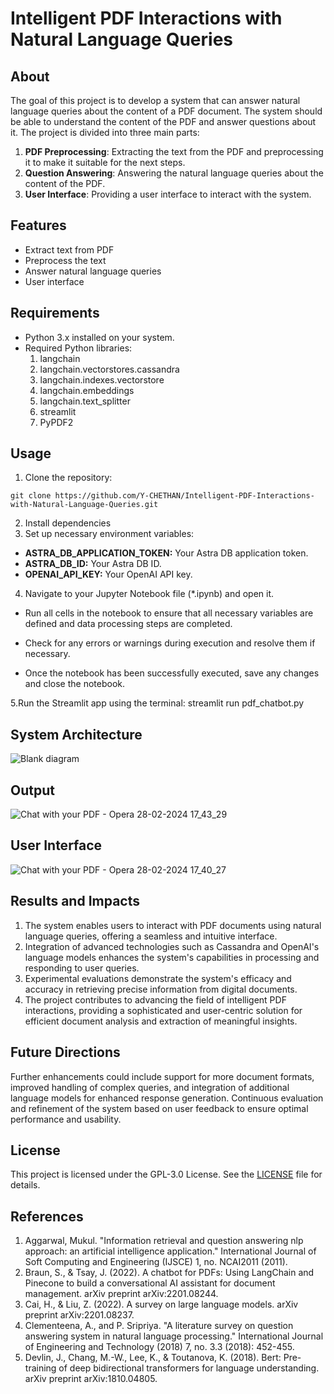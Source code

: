 # Intelligent PDF Interactions with Natural Language Queries
## About
The goal of this project is to develop a system that can answer natural language queries about the content of a PDF document. The system should be able to understand the content of the PDF and answer questions about it. The project is divided into three main parts:
1. **PDF Preprocessing**: Extracting the text from the PDF and preprocessing it to make it suitable for the next steps.
2. **Question Answering**: Answering the natural language queries about the content of the PDF.
3. **User Interface**: Providing a user interface to interact with the system.

## Features
- Extract text from PDF
- Preprocess the text
- Answer natural language queries
- User interface

## Requirements 
- Python 3.x installed on your system.
- Required Python libraries:
  1. langchain
  2. langchain.vectorstores.cassandra
  3. langchain.indexes.vectorstore
  4. langchain.embeddings
  5. langchain.text_splitter
  6. streamlit
  7. PyPDF2

## Usage
1. Clone the repository:

```
git clone https://github.com/Y-CHETHAN/Intelligent-PDF-Interactions-with-Natural-Language-Queries.git
```
2. Install dependencies
3. Set up necessary environment variables:

- **ASTRA_DB_APPLICATION_TOKEN:** Your Astra DB application token.
- **ASTRA_DB_ID:** Your Astra DB ID.
- **OPENAI_API_KEY:** Your OpenAI API key.
  
4. Navigate to your Jupyter Notebook file (*.ipynb) and open it.

- Run all cells in the notebook to ensure that all necessary variables are defined and data processing steps are completed.

- Check for any errors or warnings during execution and resolve them if necessary.

- Once the notebook has been successfully executed, save any changes and close the notebook.

5.Run the Streamlit app using the terminal:
streamlit run pdf_chatbot.py

## System Architecture
![Blank diagram](https://github.com/Y-CHETHAN/Intelligent-PDF-Interactions-with-Natural-Language-Queries/assets/75234991/77b2128c-401d-4655-a806-1a62337abbf7)
 

## Output
![Chat with your PDF - Opera 28-02-2024 17_43_29](https://github.com/Y-CHETHAN/Intelligent-PDF-Interactions-with-Natural-Language-Queries/assets/75234991/9270f1a2-9782-4cab-98dd-14259c6e757a)

## User Interface
![Chat with your PDF - Opera 28-02-2024 17_40_27](https://github.com/Y-CHETHAN/Intelligent-PDF-Interactions-with-Natural-Language-Queries/assets/75234991/80d0fffe-d4bd-47c0-98b8-064dd4453ca1)

## Results and Impacts
1. The system enables users to interact with PDF documents using natural language queries, offering a seamless and intuitive interface.
2. Integration of advanced technologies such as Cassandra and OpenAI's language models enhances the system's capabilities in processing and responding to user queries.
3. Experimental evaluations demonstrate the system's efficacy and accuracy in retrieving precise information from digital documents.
4. The project contributes to advancing the field of intelligent PDF interactions, providing a sophisticated and user-centric solution for efficient document analysis and extraction of meaningful insights.

## Future Directions
Further enhancements could include support for more document formats, improved handling of complex queries, and integration of additional language models for enhanced response generation.
Continuous evaluation and refinement of the system based on user feedback to ensure optimal performance and usability.

## License
This project is licensed under the GPL-3.0 License. See the [LICENSE](LICENSE) file for details.

## References
1. Aggarwal, Mukul. "Information retrieval and question answering nlp approach: an artificial intelligence application." International Journal of Soft Computing and Engineering (IJSCE) 1, no. NCAI2011 (2011).
2. Braun, S., & Tsay, J. (2022). A chatbot for PDFs: Using LangChain and Pinecone to build a conversational AI assistant for document management. arXiv preprint arXiv:2201.08244.
3. Cai, H., & Liu, Z. (2022). A survey on large language models. arXiv preprint arXiv:2201.08237.
4. Clementeena, A., and P. Sripriya. "A literature survey on question answering system in natural language processing." International Journal of Engineering and Technology (2018) 7, no. 3.3 (2018): 452-455.
5. Devlin, J., Chang, M.-W., Lee, K., & Toutanova, K. (2018). Bert: Pre-training of deep bidirectional transformers for language understanding. arXiv preprint arXiv:1810.04805.


